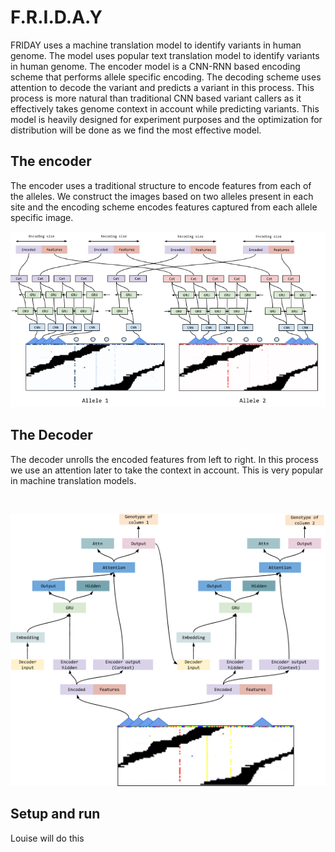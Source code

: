 # F.R.I.D.A.Y
FRIDAY uses a machine translation model to identify variants in human genome. The model uses popular text translation model to identify variants in human genome. The encoder model is a CNN-RNN based encoding scheme that performs allele specific encoding. The decoding scheme uses attention to decode the variant and predicts a variant in this process. This process is more natural than traditional CNN based variant callers as it effectively takes genome context in account while predicting variants. This model is heavily designed for experiment purposes and the optimization for distribution will be done as we find the most effective model.

 ## The encoder
 The encoder uses a traditional structure to encode features from each of the alleles. We construct the images based on two alleles present in each site and the encoding scheme encodes features captured from each allele specific image.
<p align="center">
    <img style="float: center;" src="./docs/imgs/encoder.png">
</p>

## The Decoder
The decoder unrolls the encoded features from left to right. In this process we use an attention later to take the context in account. This is very popular in machine translation models.

<br/>
<p align="center">
    <img style="float: center;" src="./docs/imgs/decoder.png">
</p>


## Setup and run

Louise will do this
